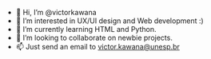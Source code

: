 - 👋 Hi, I’m @victorkawana
- 👀 I’m interested in UX/UI design and Web development :)
- 🌱 I’m currently learning HTML and Python.
- 💞️ I’m looking to collaborate on newbie projects.
- 📫 Just send an email to victor.kawana@unesp.br

<!---
victorkawana/victorkawana is a ✨ special ✨ repository because its `README.md` (this file) appears on your GitHub profile.
You can click the Preview link to take a look at your changes.
--->
